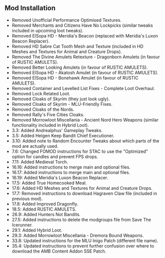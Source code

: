 ## Mod Installation

- Removed Unofficial Performance Optimised Textures.
- Removed Merchants and Citizens Have No Lockpicks (similar tweaks included in upcoming loot tweaks).
- Removed ElSopa HD - Meridia's Beacon (replaced with Meridia's Luxon Beacon Replacer).
- Removed HD Sabre Cat Tooth Mesh and Texture (included in HD Meshes and Textures for Animal and Creature Drops).
- Removed The Divine Amulets Retexture - Dragonborn Amulets (in favour of RUSTIC AMULETS).
- Removed Better Looking Amulets (in favour of RUSTIC AMULETS).
- Removed ElSopa HD - Akatosh Amulet (in favour of RUSTIC AMULETS).
- Removed ElSopa HD - Bonehawk Amulet (in favour of RUSTIC AMULETS).
- Removed Container and Levelled List Fixes - Complete Loot Overhaul.
- Removed Lock Related Loot.
- Removed Cloaks of Skyrim (they just look ugly).
- Removed Cloaks of Skyrim - MLU-Friendly Fixes.
- Removed Cloaks of the Nords.
- Removed Rally's Five Cities Cloaks.
- Removed Morrowloot Miscellania - Ancient Nord Hero Weapons (similar functionality included in Hybrid Loot).
- 3.3: Added Andrealphus' Gameplay Tweaks.
- 3.5: Added Helgen Keep Bandit Chief Executioner.
- 3.10: Added note to Random Encounter Tweaks about which parts of the mod are actually used.
- 7.6: Changed FOMOD instructions for STAC to use the "Optimized" option for candles and prevent FPS drops.
- 7.11: Added Medieval Torch.
- 16.16: Added instructions to merge main and optional files.
- 16.17: Added instructions to merge main and optional files.
- 16.19: Added Meridia's Luxon Beacon Replacer.
- 17.5: Added True Homecooked Meal.
- 17.6: Added HD Meshes and Textures for Animal and Creature Drops.
- 17.7: Removed instructions to download Hagraven Claw file (included in previous mod).
- 17.8: Added Improved Dragonfly.
- 18.5: Added RUSTIC AMULETS.
- 26.9: Added Hunters Not Bandits.
- 27.5: Added instructions to delete the modgroups file from Save The Icerunner.
- 29.1: Added Hybrid Loot.
- 29.3: Added Morrowloot Miscellania - Dremora Bound Weapons.
- 33.8: Updated instructions for the MLU Inigo Patch (different file name).
- 35.4: Updated instructions to prevent further confusion over where to download the AMB Content Addon SSE Patch.